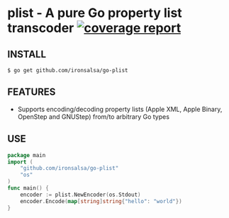 # plist - A pure Go property list transcoder [![coverage report](https://gitlab.howett.net/go/plist/badges/master/coverage.svg)](https://gitlab.howett.net/go/plist/commits/master)
## INSTALL
```
$ go get github.com/ironsalsa/go-plist
```

## FEATURES
* Supports encoding/decoding property lists (Apple XML, Apple Binary, OpenStep and GNUStep) from/to arbitrary Go types

## USE
```go
package main
import (
	"github.com/ironsalsa/go-plist"
	"os"
)
func main() {
	encoder := plist.NewEncoder(os.Stdout)
	encoder.Encode(map[string]string{"hello": "world"})
}
```
